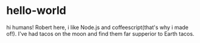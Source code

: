 # hello-world

hi humans!
Robert here, i like Node.js and coffeescript(that's why i made of!).
I've had tacos on the moon and find them far supperior to Earth tacos.
